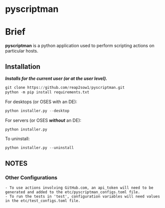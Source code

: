 # pyscriptman

# Brief

**pyscriptman** is a python application used to perform scripting actions on particular hosts.

## Installation

***Installs for the current user (or at the user level).***

```python
git clone https://github.com/reap2sow1/pyscriptman.git
python -m pip install requirements.txt
```
For desktops (or OSES with an DE):
```python
python installer.py --desktop
```

For servers (or OSES ***without*** an DE):
```python
python installer.py
```

To uninstall:
```python
python installer.py --uninstall
```



## NOTES

### Other Configurations
    - To use actions involving GitHub.com, an api_token will need to be generated and added to the etc/pyscriptman_configs.toml file.
    - To run the tests in 'test', configuration variables will need values in the etc/test_configs.toml file.
